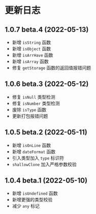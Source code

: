 # 更新日志

## 1.0.7 beta.4 (2022-05-13)

- 新增 `isString` 函数
- 新增 `isObject` 函数
- 新增 `isArrHave` 函数
- 新增 `isArray` 函数
- 修复 `getStorage` 函数的返回值报错问题

## 1.0.6 beta.3 (2022-05-12)

- 修复 `isNull` 类型检测
- 修复 `isNumber` 类型检测
- 废除 `isType` 函数
- 更新打包报错问题

## 1.0.5 beta.2 (2022-05-11)

- 新增 `isOnLine` 函数
- 新增 `dateFormat` 函数
- 引入类型加入 `type` 标识符
- `shallowClone` 加入严格参数校验

## 1.0.4 beta.1 (2022-05-10)

- 新增 `isUndefined` 函数
- 新增更强的类型校验
- 减少 `any` 标记
